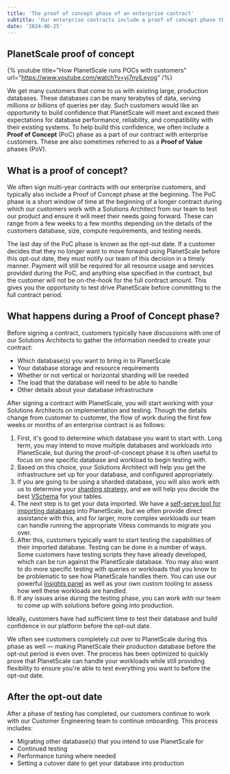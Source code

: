 ```yaml
---
title: 'The proof of concept phase of an enterprise contract'
subtitle: 'Our enterprise contracts include a proof of concept phase that allows you to test and verify that PlanetScale can handle your workloads before committing to a full contract.'
date: '2024-06-25'
---
```


## PlanetScale proof of concept

{% youtube title="How PlanetScale runs POCs with customers" url="https://www.youtube.com/watch?v=yj7nylLeyog" /%}

We get many customers that come to us with existing large, production databases.
These databases can be many terabytes of data, serving millions or billions of queries per day.
Such customers would like an opportunity to build confidence that PlanetScale will meet and exceed their expectations for database performance, reliability, and compatibility with their existing systems.
To help build this confidence, we often include a **Proof of Concept** (PoC) phase as a part of our contract with enterprise customers.
These are also sometimes referred to as a **Proof of Value** phases (PoV).

## What is a proof of concept?

We often sign multi-year contracts with our enterprise customers, and typically also include a Proof of Concept phase at the beginning.
The PoC phase is a short window of time at the beginning of a longer contract during which our customers work with a Solutions Architect from our team to test our product and ensure it will meet their needs going forward.
These can range from a few weeks to a few months depending on the details of the customers database, size, compute requirements, and testing needs.

The last day of the PoC phase is known as the opt-out date.
If a customer decides that they no longer want to move forward using PlanetScale before this opt-out date, they must notify our team of this decision in a timely manner.
Payment will still be required for all resource usage and services provided during the PoC, and anything else specified in the contract, but the customer will not be on-the-hook for the full contract amount. This gives you the opportunity to test drive PlanetScale before committing to the full contract period.

## What happens during a Proof of Concept phase?

Before signing a contract, customers typically have discussions with one of our Solutions Architects to gather the information needed to create your contract:

- Which database(s) you want to bring in to PlanetScale
- Your database storage and resource requirements
- Whether or not vertical or horizontal sharding will be needed
- The load that the database will need to be able to handle
- Other details about your database infrastructure

After signing a contract with PlanetScale, you will start working with your Solutions Architects on implementation and testing.
Though the details change from customer to customer, the flow of work during the first few weeks or months of an enterprise contract is as follows:

1. First, it's good to determine which database you want to start with.
   Long term, you may intend to move multiple databases and workloads into PlanetScale, but during the proof-of-concept phase it is often useful to focus on one specific database and workload to begin testing with.
2. Based on this choice, your Solutions Architect will help you get the infrastructure set up for your database, and configured appropriately.
3. If you are going to be using a sharded database, you will also work with us to determine your [sharding strategy](/docs/concepts/sharding), and we will help you decide the best [VSchema](https://vitess.io/docs/reference/features/vschema/) for your tables.
4. The next step is to get your data imported.
   We have a [self-serve tool for importing databases](/docs/imports/database-imports) into PlanetScale, but we often provide direct assistance with this, and for larger, more complex workloads our team can handle running the appropriate Vitess commands to migrate you over.
5. After this, customers typically want to start testing the capabilities of their imported database.
   Testing can be done in a number of ways.
   Some customers have testing scripts they have already developed, which can be run against the PlanetScale database.
   You may also want to do more specific testing with queries or workloads that you know to be problematic to see how PlanetScale handles them.
   You can use our powerful [Insights panel](/docs/concepts/query-insights) as well as your own custom tooling to assess how well these workloads are handled.
6. If any issues arise during the testing phase, you can work with our team to come up with solutions before going into production.

Ideally, customers have had sufficient time to test their database and build confidence in our platform before the opt-out date.

We often see customers completely cut over to PlanetScale during this phase as well &mdash; making PlanetScale their production database before the opt-out period is even over. The process has been optimized to quickly prove that PlanetScale can handle your workloads while still providing flexibility to ensure you're able to test everything you want to before the opt-out date.

## After the opt-out date

After a phase of testing has completed, our customers continue to work with our Customer Engineering team to continue onboarding. This process includes:

- Migrating other database(s) that you intend to use PlanetScale for
- Continued testing
- Performance tuning where needed
- Setting a cutover date to get your database into production
